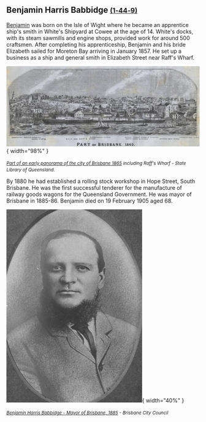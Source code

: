 ## Benjamin Harris Babbidge <small>[(1‑44‑9)](https://brisbane.discovereverafter.com/profile/31874260 "Go to Memorial Information" )</small>

[Benjamin](https://adb.anu.edu.au/biography/babbidge-benjamin-harris-42) was born on the Isle of Wight where he became an apprentice ship's smith in White's Shipyard at Cowee at the age of 14. White's docks, with its steam sawmills and engine shops, provided work for around 500 craftsmen. After completing his apprenticeship, Benjamin and his bride Elizabeth sailed for Moreton Bay arriving in January 1857. He set up a business as a ship and general smith in Elizabeth Street near Raff's Wharf. 

![Part of an early panorama of the city of Brisbane 1865](../assets/raffs-wharf-1865.jpeg){ width="98%" }  

*<small>[Part of an early panorama of the city of Brisbane 1865](https://onesearch.slq.qld.gov.au/permalink/61SLQ_INST/1dejkfd/alma99183788416902061) including Raff's Wharf - State Library of Queensland.</small>* 

By 1880 he had established a rolling stock workshop in Hope Street, South Brisbane. He was the first successful tenderer for the manufacture of railway goods wagons for the Queensland Government. He was mayor of Brisbane in 1885-86. Benjamin died on 19 February 1905 aged 68.


![Benjamin Harris Babbidge - Mayor of Brisbane, 1885](../assets/benjamin-harris-babbidge.jpg){ width="40%" }  

*<small>[Benjamin Harris Babbidge - Mayor of Brisbane, 1885](https://library-brisbane.ent.sirsidynix.net.au/client/en_AU/search/asset/19780/0) - Brisbane City Council </small>* 

